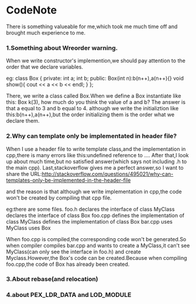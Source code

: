 # CodeNote
There is something valueable for me,which took me much time off and brought much experience to me.

### 1.Something about Wreorder warning.
When we write constructor's implemention,we should pay attention to the order that we declare variables.

eg:
class Box {
private:
    int a;
    int b;
public:
    Box(int n):b(n++),a(n++){}
    void show(){
        cout << a << b << endl;
    }
};

There, we write a class called Box.When we define a Box instantiate like this: Box k(3),
how much do you think the value of a and b?
The answer is that a equal to 3 and b equal to 4.
although we write the initializtion like this:b(n++),a(n++),but the order initializing them is the order what we declare them.

### 2.Why can template only be implementated in header file?
When I use a header file to write template class,and the implementation in cpp,there is many errors like this:undefined reference to ....
After that,I look up about much time,but no satisfied answer(which says not including .h to the main cpp).
Last,stackoverflow gives me a perfect answer,so I want to share the URL:http://stackoverflow.com/questions/495021/why-can-templates-only-be-implemented-in-the-header-file

and the reason is that although we write implementation in cpp,the code won't be created by compiling that cpp file.

eg:there are some files.
foo.h
declares the interface of class MyClass<T>
declares the interface of class Box
foo.cpp
defines the implementation of class MyClass<T>
defines the implementation of class Box
bar.cpp
uses MyClass<int>
uses Box

When foo.cpp is compiled,the corresponding code won't be generated.So when compiler compiles bar.cpp and wants to create a MyClass<int>,it can't see MyClass<T>(can only see the interface in foo.h) and create Myclass<int>.However,the Box's code can be created.Because when compiling foo.cpp,the code of Box has already been created.
    
### 3.About rebase(and relocation)

### 4.about PEX_LDR_DATA and LOD_MODULE 
